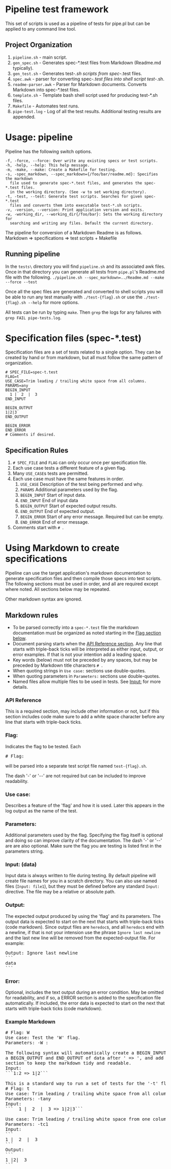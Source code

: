 # Pipeline test framework
This set of scripts is used as a pipeline of tests for pipe.pl but can be applied to any command line tool.

## Project Organization
1) ```pipeline.sh``` - main script.
2) ```gen_spec.sh``` - Generates spec-*.test files from Markdown (Readme.md typically).
3) ```gen_test.sh``` - Generates test-*.sh scripts from spec-*.test files.
4) ```spec.awk``` - parser for converting spec-*.test files into shell script test-*.sh.
5) ```readme-parser.awk``` - Parser for Markdown documents. Converts Markdown into spec-*.test files.
6) ```template.sh``` - Template bash shell script used for producing test-*.sh files.
7) ```Makefile``` - Automates test runs.
8) ```pipe-test.log``` - Log of all the test results. Additional testing results are appended.

# Usage: pipeline
Pipeline has the following switch options.
```console
-f, -force, --force: Over write any existing specs or test scripts.
-h, -help, --help: This help message.
-m, -make, --make: Create a Makefile for testing.
-s, -spec_markdown, --spec_markdown={/foo/bar/readme.md}: Specifies the markdown
  file used to generate spec-*.test files, and generates the spec-*.test files.
  in the working directory. (See -w to set working directory).
-t, -test, --test: Generate test scripts. Searches for given spec-*.test 
  files and converts them into executable test-*.sh scripts.
-v, -version, --version: Print application version and exits.
-w, -working_dir, --working_dir{/foo/bar}: Sets the working directory for
  searching and writing any files. Default the current directory.
```

The pipeline for conversion of a Markdown Readme is as follows.
Markdown => specifications => test scripts + Makefile

## Running pipeline
In the ```tests\``` directory you will find ```pipeline.sh``` and its associated awk files. Once in that directory you can generate all tests from ```pipe.pl```'s Readme.md file with the following.
```./pipeline.sh --spec_markdown=../Readme.md --make --force --test```

Once all the spec files are generated and converted to shell scripts you will be able to run any test manually with ```./test-{flag}.sh``` or use the ```./test-{flag}.sh --help``` for more options.

All tests can be run by typing ```make```. Then ```grep``` the logs for any failures with ```grep FAIL pipe-tests.log```.

# Specification files (spec-*.test)
Specification files are a set of tests related to a single option. They can be created by hand or from markdown, but all must follow the same pattern of organization.
```
# SPEC_FILE=spec-t.test
FLAG=t
USE_CASE=Trim leading / trailing white space from all columns.
PARAMS=any
BEGIN_INPUT
  1 |  2  |  3
END_INPUT

BEGIN_OUTPUT
1|2|3
END_OUTPUT

BEGIN_ERROR
END_ERROR
# Comments if desired.
```

## Specification Rules
1) ```# SPEC_FILE``` and ```FLAG``` can only occur once per specification file. 
2) Each use case tests a different feature of a given flag.
3) Many ```USE_CASE```s tests are permitted.
4) Each use case must have the same features in order.
    1) ```USE_CASE``` Description of the test being performed and why.
    2) ```PARAMS``` Additional parameters used by the flag.
    3) ```BEGIN_INPUT``` Start of input data.
    4) ```END_INPUT```   End of input data
    5) ```BEGIN_OUTPUT``` Start of expected output results.
    6) ```END_OUTPUT```   End of expected output.
    7) ```BEGIN_ERROR``` Start of any error message. Required but can be empty.
    8) ```END_ERROR```   End of error message.
5) Comments start with ```# ```.

# Using Markdown to create specifications
Pipeline can use the target application's markdown documentation to generate specification files and then compile those specs into test scripts. The following sections must be used in order, and all are required except where noted. All sections below may be repeated.

Other markdown syntax are ignored.

## Markdown rules
* To be parsed correctly into a ```spec-*.test``` file the markdown documentation must be organized as noted starting in the [Flag section below](#flag).
* Document parsing starts when the [API Reference section](#api-reference). Any line that starts with triple-back ticks will be interpreted as either input, output, or error examples. If that is not your intention add a leading space.
* Key words (below) must not be preceded by any spaces, but may be preceded by Markdown title characters ```# ```.
* When quoting strings in ```Use case:``` sections use double-quotes.
* When quoting parameters in ```Parameters:``` sections use double-quotes.
* Named files allow multiple files to be used in tests. See [Input:](#input-data) for more details.

### API Reference
This is a required section, may include other information or not, but if this section includes code make sure to add a white space character before any line that starts with triple-back ticks.

### Flag:
Indicates the flag to be tested. Each <pre># Flag:</pre> will be parsed into a separate test script file named ```test-{flag}.sh```. 

The dash '-' or '--' are not required but can be included to improve readability.

### Use case:
Describes a feature of the 'flag' and how it is used. Later this appears in the log output as the name of the test.

### Parameters:
Additional parameters used by the flag. Specifying the flag itself is optional and doing so can improve clarity of the documentation. The dash '-' or '--' are are also optional. Make sure the flag you are testing is listed first in the parameters string.

### Input: (data)
Input data is always written to file during testing. By default pipeline will create file names for you in a scratch directory. You can also use
named files (```Input: file1```), but they must be defined before any standard ```Input:``` directive. The file may be a relative or absolute path.

### Output:
The expected output produced by using the 'flag' and its parameters. The output data is expected to start on the next that starts with triple-back ticks (code markdown). Since output files are ```heredoc```s, and all ```heredoc```s end with a newline, if that is not your intension use the phrase ```Ignore last newline``` and the last new line will be removed from the expected-output file. For example:
<pre>
Output: Ignore last newline
```
data
```
</pre>


### Error:
Optional, includes the text output during an error condition. May be omitted for readability, and if so, a ERROR section is added to the specification file automatically. If included, the error data is expected to start on the next that starts with triple-back ticks (code markdown).

### Example Markdown
<pre>
# Flag: W
Use case: Test the 'W' flag.
Parameters: -W :

The following syntax will automatically create a BEGIN_INPUT and END_INPUT,
a BEGIN_OUTPUT and END_OUTPUT of data after ' => ', and add a BEGIN_ERROR and END_ERROR
section to keep the markdown tidy and readable.
Input:
```1:2 => 1|2```

This is a standard way to run a set of tests for the '-t' flag.
# Flag: t
Use case: Trim leading / trailing white space from all columns.
Parameters: -tany
Input:
```  1 |  2  |  3 => 1|2|3```

Use case: Trim leading / trailing white space from one columns.
Parameters: -tc1
Input:
```
1 |  2  |  3
```
Output:
```
1 |2|  3
```
</pre>